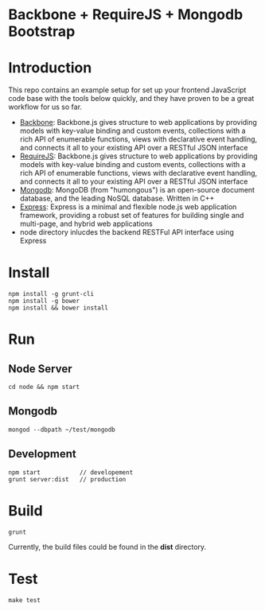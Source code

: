 # Backbone + RequireJS + Mongodb Bootstrap

# Introduction

This repo contains an example setup for set up your frontend JavaScript code base with the tools below quickly, and they have proven to be a great workflow for us so far. 

* [Backbone](http://backbonejs.org/): Backbone.js gives structure to web applications by providing models with key-value binding and custom events, collections with a rich API of enumerable functions, views with declarative event handling, and connects it all to your existing API over a RESTful JSON interface
* [RequireJS](http://requirejs.org/): Backbone.js gives structure to web applications by providing models with key-value binding and custom events, collections with a rich API of enumerable functions, views with declarative event handling, and connects it all to your existing API over a RESTful JSON interface
* [Mongodb](http://www.mongodb.org/): MongoDB (from "humongous") is an open-source document database, and the leading NoSQL database. Written in C++
* [Express](http://expressjs.com/): Express is a minimal and flexible node.js web application framework, providing a robust set of features for building single and multi-page, and hybrid web applications
* node directory inlucdes the backend RESTFul API interface using Express

# Install

    npm install -g grunt-cli
    npm install -g bower 
    npm install && bower install

# Run
    
## Node Server
    
    cd node && npm start

## Mongodb

    mongod --dbpath ~/test/mongodb

## Development

    npm start           // developement
    grunt server:dist   // production

# Build

    grunt

Currently, the build files could be found in the __dist__ directory.

# Test

    make test
